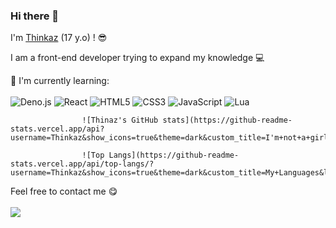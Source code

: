 ### Hi there 👋

I'm [Thinkaz](https://saw-react.netlify.app/) (17 y.o) ! :sunglasses:

I am a front-end developer trying to expand my knowledge :computer:

:page_with_curl: I'm currently learning:
<br><br>
![Deno.js](https://img.shields.io/badge/deno-48.svg?style=for-the-badge&logo=deno&logoColor=white&color=black)
![React](https://img.shields.io/badge/React-%2302569B.svg?style=for-the-badge&logo=React&logoColor=black&color=61DBFB)
![HTML5](https://img.shields.io/badge/HTML5-%2302569B.svg?style=for-the-badge&logo=html5&logoColor=white&color=F06529)
![CSS3](https://img.shields.io/badge/CSS3-%2335495e.svg?style=for-the-badge&logo=css3&logoColor=white&color=3C99DC)
![JavaScript](https://img.shields.io/badge/javascript-%23323330.svg?style=for-the-badge&logo=javascript&logoColor=%23F7DF1E&color=323330)
![Lua](https://img.shields.io/badge/Lua-%2523323330.svg?style=for-the-badge&logo=lua&logoColor=white&color=141484)

                    ![Thinaz's GitHub stats](https://github-readme-stats.vercel.app/api?username=Thinkaz&show_icons=true&theme=dark&custom_title=I'm+not+a+girl&layout=compact&langs_count=Deno.js)

                    ![Top Langs](https://github-readme-stats.vercel.app/api/top-langs/?username=Thinkaz&show_icons=true&theme=dark&custom_title=My+Languages&layout=compact)

Feel free to contact me :yum:
<br><br>
[<img src="https://img.shields.io/badge/Email-jesaispasvatefaire%40gmail.com-orange">](mailto:jesaispasvatefaire@gmail.com)
